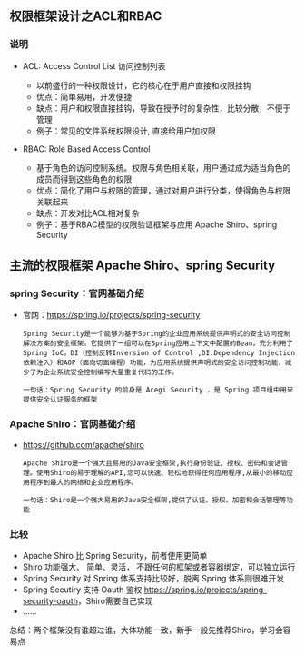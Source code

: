 ## 权限框架设计之ACL和RBAC

### 说明
* ACL: Access Control List 访问控制列表
    * 以前盛行的一种权限设计，它的核心在于用户直接和权限挂钩
    * 优点：简单易用，开发便捷
    * 缺点：用户和权限直接挂钩，导致在授予时的复杂性，比较分散，不便于管理
    * 例子：常见的文件系统权限设计, 直接给用户加权限

* RBAC: Role Based Access Control
    * 基于角色的访问控制系统。权限与角色相关联，用户通过成为适当角色的成员而得到这些角色的权限
    * 优点：简化了用户与权限的管理，通过对用户进行分类，使得角色与权限关联起来
    * 缺点：开发对比ACL相对复杂
    * 例子：基于RBAC模型的权限验证框架与应用 Apache Shiro、spring Security


## 主流的权限框架 Apache Shiro、spring Security

### spring Security：官网基础介绍
* 官网：<https://spring.io/projects/spring-security>
    ```
    Spring Security是一个能够为基于Spring的企业应用系统提供声明式的安全访问控制解决方案的安全框架。它提供了一组可以在Spring应用上下文中配置的Bean，充分利用了Spring IoC，DI（控制反转Inversion of Control ,DI:Dependency Injection 依赖注入）和AOP（面向切面编程）功能，为应用系统提供声明式的安全访问控制功能，减少了为企业系统安全控制编写大量重复代码的工作。
    
    一句话：Spring Security 的前身是 Acegi Security ，是 Spring 项目组中用来提供安全认证服务的框架
    ```
### Apache Shiro：官网基础介绍
* https://github.com/apache/shiro
    ```
    Apache Shiro是一个强大且易用的Java安全框架,执行身份验证、授权、密码和会话管理。使用Shiro的易于理解的API,您可以快速、轻松地获得任何应用程序,从最小的移动应用程序到最大的网络和企业应用程序。
    
    一句话：Shiro是一个强大易用的Java安全框架,提供了认证、授权、加密和会话管理等功能
    ```
### 比较
* Apache Shiro 比 Spring Security，前者使用更简单
* Shiro 功能强大、 简单、灵活， 不跟任何的框架或者容器绑定，可以独立运行
* Spring Security 对 Spring 体系支持比较好，脱离 Spring 体系则很难开发
* Spring Secutiry 支持 Oauth 鉴权 <https://spring.io/projects/spring-security-oauth>，Shiro需要自己实现
* ......

 总结：两个框架没有谁超过谁，大体功能一致，新手一般先推荐Shiro，学习会容易点